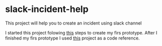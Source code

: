 # slack-incident-help
This project will help you to create an incident using slack channel

I started this project folowing [this](https://tutorials.botsfloor.com/building-a-node-js-slack-bot-before-your-microwave-popcorn-is-ready-8946651a5071) steps to create my firs prototype. After I finished my firs prototype I used [this](https://github.com/colmdoyle/slack-incident-management) project as a code reference. 
